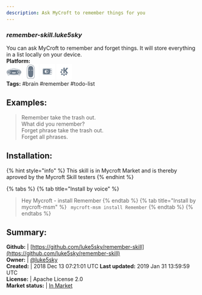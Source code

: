 ```yaml
---
description: Ask MyCroft to remember things for you
---
```


### _remember-skill.luke5sky_  
You can ask MyCroft to remember and forget things.
It will store everything in a list locally on your device.  
**Platform:**  
 ![Mark I](../.gitbook/assets/mark-1-icon.png)  ![Mark II](../.gitbook/assets/mark-2-icon.png)  ![Picroft](../.gitbook/assets/picroft-icon.png)  ![plasmoid](../.gitbook/assets/kde.png)   
**Tags:** \#brain \#remember \#todo-list   
## Examples:  
> Remember take the trash out.  
> What did you remember?  
> Forget phrase take the trash out.  
> Forget all phrases.  
  
## Installation:  
{% hint style="info" %}
This skill is in Mycroft Market and is thereby aproved by the Mycroft Skill testers
{% endhint %}
    
{% tabs %}
{% tab title="Install by voice" %}
> Hey Mycroft - install Remember
{% endtab %}
  {% tab title="Install by mycroft-msm" %}
``` mycroft-msm install Remember```
{% endtab %}
  {% endtabs %}
    
## Summary:  
**Github:** | [https://github.com/luke5sky/remember-skill](https://github.com/luke5sky/remember-skill)  
**Owner:** | [@luke5sky](https://github.com/luke5sky)  
**Created:** | 2018 Dec 13 07:21:01 UTC  **Last updated:** 2019 Jan 31 13:59:59 UTC  
**License:** | Apache License 2.0  
**Market status:** | [In Market](https://market.mycroft.ai/skill/remember)  
